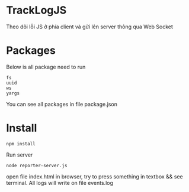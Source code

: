# TrackLogJS
Theo dõi lỗi JS ở phía client và gửi lên server thông qua Web Socket

# Packages
Below is all package need to run
```
fs
uuid
ws
yargs
```
You can see all packages in file package.json

# Install
```
npm install
```

Run server
```
node reporter-server.js
```

open file index.html in browser, try to press something in textbox && see terminal. All logs will write on file events.log
